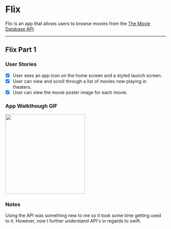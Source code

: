 # Flix
Flix is an app that allows users to browse movies from the [The Movie Database API](http://docs.themoviedb.apiary.io/#).



---

## Flix Part 1

### User Stories

- [X] User sees an app icon on the home screen and a styled launch screen.
- [X] User can view and scroll through a list of movies now playing in theaters.
- [X] User can view the movie poster image for each movie.

### App Walkthough GIF

<img src="http://g.recordit.co/UDbRojpI9l.gif" width=250><br>

### Notes
Using the API was something new to me so it took some time getting used to it. However, now I further understand API's 
in regards to swift.
